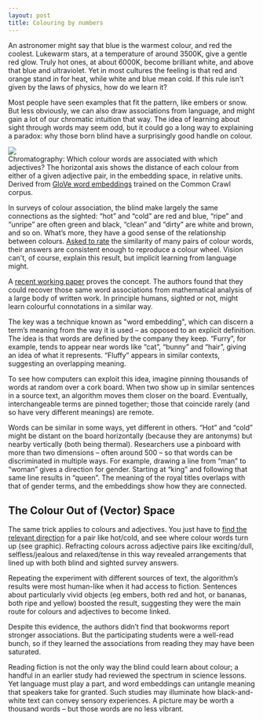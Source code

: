 ```yaml
---
layout: post
title: Colouring by numbers
---
```


An astronomer might say that blue is the warmest colour, and red the coolest. Lukewarm stars, at a temperature of around 3500K, give a gentle red glow. Truly hot ones, at about 6000K, become brilliant white, and above that blue and ultraviolet. Yet in most cultures the feeling is that red and orange stand in for heat, while white and blue mean cold. If this rule isn't given by the laws of physics, how do we learn it?

Most people have seen examples that fit the pattern, like embers or snow. But less obviously, we can also draw associations from language, and might gain a lot of our chromatic intuition that way. The idea of learning about sight through words may seem odd, but it could go a long way to explaining a paradox: why those born blind have a surprisingly good handle on colour.

<div class="fill">
  <img src="{{site.url}}/assets/colours.png" />
</div>

<div class="caption">
Chromatography: Which colour words are associated with which adjectives? The horizontal axis shows the distance of each colour from either of a given adjective pair, in the embedding space, in relative units. Derived from <a href="https://nlp.stanford.edu/projects/glove/">GloVe word embeddings</a> trained on the Common Crawl corpus.
</div>

In surveys of colour association, the blind make largely the same connections as the sighted: “hot” and “cold” are red and blue, “ripe” and “unripe” are often green and black, “clean” and “dirty” are white and brown, and so on. What’s more, they have a good sense of the relationship between colours. [Asked to rate](https://www.tandfonline.com/doi/abs/10.1080/13506285.2018.1465148?journalCode=pvis20) the similarity of many pairs of colour words, their answers are consistent enough to reproduce a colour wheel. Vision can't, of course, explain this result, but implicit learning from language might.

A [recent working paper](https://psyarxiv.com/vyxpq/) proves the concept. The authors found that they could recover those same word associations from mathematical analysis of a large body of written work. In principle humans, sighted or not, might learn colourful connotations in a similar way.

The key was a technique known as "word embedding", which can discern a term’s meaning from the way it is used – as opposed to an explicit definition. The idea is that words are defined by the company they keep. “Furry”, for example, tends to appear near words like “cat”, “bunny” and “hair”, giving an idea of what it represents. “Fluffy” appears in similar contexts, suggesting an overlapping meaning.

To see how computers can exploit this idea, imagine pinning thousands of words at random over a cork board. When two show up in similar sentences in a source text, an algorithm moves them closer on the board. Eventually, interchangeable terms are pinned together; those that coincide rarely (and so have very different meanings) are remote.

Words can be similar in some ways, yet different in others. “Hot” and “cold” might be distant on the board horizontally (because they are antonyms) but nearby vertically (both being thermal). Researchers use a pinboard with more than two dimensions – often around 500 – so that words can be discriminated in multiple ways. For example, drawing a line from “man” to “woman” gives a direction for gender. Starting at “king” and following that same line results in “queen”. The meaning of the royal titles overlaps with that of gender terms, and the embeddings show how they are connected.

## The Colour Out of (Vector) Space

The same trick applies to colours and adjectives. You just have to [find the relevant direction](https://arxiv.org/abs/1802.01241) for a pair like hot/cold, and see where colour words turn up (see graphic). Refracting colours across adjective pairs like exciting/dull, selfless/jealous and relaxed/tense in this way revealed arrangements that lined up with both blind and sighted survey answers.

Repeating the experiment with different sources of text, the algorithm’s results were most human-like when it had access to fiction. Sentences about particularly vivid objects (eg embers, both red and hot, or bananas, both ripe and yellow) boosted the result, suggesting they were the main route for colours and adjectives to become linked.

Despite this evidence, the authors didn’t find that bookworms report stronger associations. But the participating students were a well-read bunch, so if they learned the associations from reading they may have been saturated.

Reading fiction is not the only way the blind could learn about colour; a handful in an earlier study had reviewed the spectrum in science lessons. Yet language must play a part, and word embeddings can untangle meaning that speakers take for granted. Such studies may illuminate how black-and-white text can convey sensory experiences. A picture may be worth a thousand words – but those words are no less vibrant.
